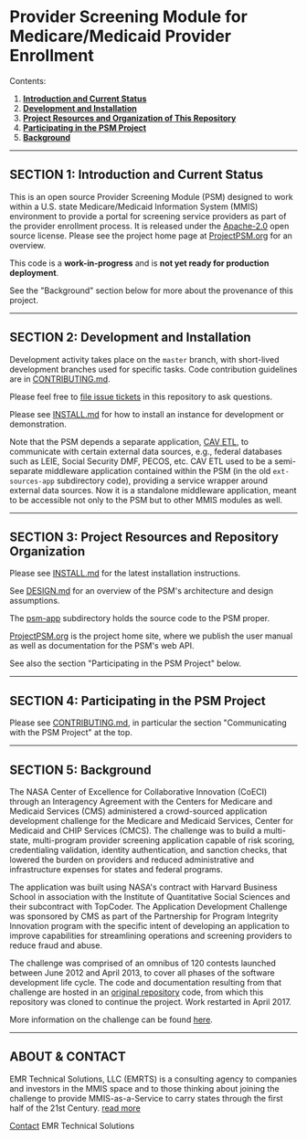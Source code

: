 Provider Screening Module for Medicare/Medicaid Provider Enrollment
===================================================================

Contents:

1. **[Introduction and Current Status](#section-1-introduction-and-current-status)**
2. **[Development and Installation](#section-2-development-and-installation)**
3. **[Project Resources and Organization of This Repository](#section-3-project-resources-and-repository-organization)**
4. **[Participating in the PSM Project](#section-4-participating-in-the-psm-project)**
5. **[Background](#section-5-background)**

---------------------------------------------------------------------
SECTION 1: Introduction and Current Status
---------------------------------------------------------------------

This is an open source Provider Screening Module (PSM) designed to
work within a U.S. state Medicare/Medicaid Information System (MMIS)
environment to provide a portal for screening service providers as
part of the provider enrollment process.  It is released under the
[Apache-2.0](LICENSE.md) open source license.  Please see the project
home page at [ProjectPSM.org](http://projectpsm.org/) for an overview.

This code is a **work-in-progress** and is **not yet ready for
production deployment**.  

See the "Background" section below for more about the provenance of
this project.

---------------------------------------------------------------------
SECTION 2: Development and Installation
---------------------------------------------------------------------

Development activity takes place on the `master` branch, with
short-lived development branches used for specific tasks.  Code
contribution guidelines are in [CONTRIBUTING.md](CONTRIBUTING.md).

Please feel free to [file issue
tickets](https://github.com/SolutionGuidance/psm/issues/new) in this
repository to ask questions.

Please see [INSTALL.md](INSTALL.md) for how to install an instance for
development or demonstration.

Note that the PSM depends a separate application, [CAV
ETL](https://github.com/solutionguidance/cavetl), to communicate with
certain external data sources, e.g., federal databases such as LEIE,
Social Security DMF, PECOS, etc.  CAV ETL used to be a semi-separate
middleware application contained within the PSM (in the old
`ext-sources-app` subdirectory code), providing a service wrapper
around external data sources.  Now it is a standalone middleware
application, meant to be accessible not only to the PSM but to other
MMIS modules as well.

---------------------------------------------------------------------
SECTION 3: Project Resources and Repository Organization
---------------------------------------------------------------------

Please see [INSTALL.md](INSTALL.md) for the latest installation instructions.

See [DESIGN.md](docs/DESIGN.md) for an overview of the PSM's architecture
and design assumptions.

The [psm-app](psm-app) subdirectory holds the source code to the PSM
proper.

[ProjectPSM.org](http://projectpsm.org/) is the project home site,
where we publish the user manual as well as documentation for the
PSM's web API.

See also the section "Participating in the PSM Project" below.

---------------------------------------------------------------------
SECTION 4: Participating in the PSM Project
---------------------------------------------------------------------

Please see [CONTRIBUTING.md](CONTRIBUTING.md), in particular the
section "Communicating with the PSM Project" at the top.

---------------------------------------------------------------------
SECTION 5: Background
---------------------------------------------------------------------

The NASA Center of Excellence for Collaborative Innovation (CoECI)
through an Interagency Agreement with the Centers for Medicare and
Medicaid Services (CMS) administered a crowd-sourced application
development challenge for the Medicare and Medicaid Services, Center
for Medicaid and CHIP Services (CMCS).  The challenge was to build a
multi-state, multi-program provider screening application capable of
risk scoring, credentialing validation, identity authentication, and
sanction checks, that lowered the burden on providers and reduced
administrative and infrastructure expenses for states and federal
programs.

The application was built using NASA's contract with Harvard Business
School in association with the Institute of Quantitative Social
Sciences and their subcontract with TopCoder.  The Application
Development Challenge was sponsored by CMS as part of the Partnership
for Program Integrity Innovation program with the specific intent of
developing an application to improve capabilities for streamlining
operations and screening providers to reduce fraud and abuse.

The challenge was comprised of an omnibus of 120 contests launched
between June 2012 and April 2013, to cover all phases of the software
development life cycle.  The code and documentation resulting from
that challenge are hosted in an [original
repository](https://github.com/NASA-Tournament-Lab/coeci-cms-mpsp)
code, from which this repository was cloned to continue the
project. Work restarted in April 2017.

More information on the challenge can be found
[here](https://web.archive.org/web/20141111041442/http://www.topcoder.com:80/cms/medicaid-enrollment-portal/).


---------------------------------------------------------------------
ABOUT & CONTACT
---------------------------------------------------------------------
EMR Technical Solutions, LLC (EMRTS) is a consulting agency to companies and investors in the MMIS space and to those thinking about joining the challenge to provide MMIS-as-a-Service to carry states through the first half of the 21st Century. [read more](https://emrts.us/about/)  

[Contact](https://emrts.us/contact/) EMR Technical Solutions
